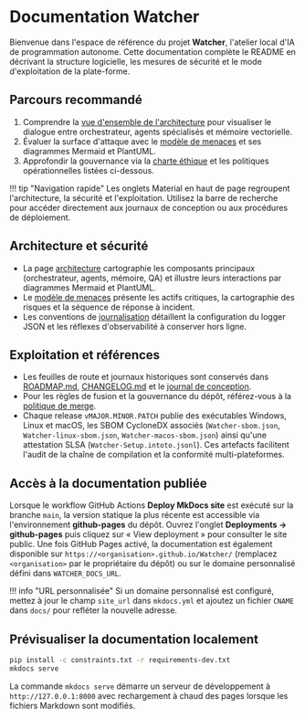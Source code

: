 # Documentation Watcher

Bienvenue dans l'espace de référence du projet **Watcher**, l'atelier local d'IA de programmation autonome.
Cette documentation complète le README en décrivant la structure logicielle, les mesures de sécurité et le
mode d'exploitation de la plate-forme.

## Parcours recommandé

1. Comprendre la [vue d'ensemble de l'architecture](architecture.md) pour visualiser le dialogue entre
   orchestrateur, agents spécialisés et mémoire vectorielle.
2. Évaluer la surface d'attaque avec le [modèle de menaces](threat-model.md) et ses diagrammes Mermaid et
   PlantUML.
3. Approfondir la gouvernance via la [charte éthique](ethics.md) et les politiques opérationnelles listées ci-dessous.

!!! tip "Navigation rapide"
    Les onglets Material en haut de page regroupent l'architecture, la sécurité et l'exploitation. Utilisez la barre de
    recherche pour accéder directement aux journaux de conception ou aux procédures de déploiement.

## Architecture et sécurité

- La page [architecture](architecture.md) cartographie les composants principaux (orchestrateur, agents, mémoire, QA)
  et illustre leurs interactions par diagrammes Mermaid et PlantUML.
- Le [modèle de menaces](threat-model.md) présente les actifs critiques, la cartographie des risques et la séquence de
  réponse à incident.
- Les conventions de [journalisation](logging.md) détaillent la configuration du logger JSON et les réflexes
  d'observabilité à conserver hors ligne.

## Exploitation et références

- Les feuilles de route et journaux historiques sont conservés dans [ROADMAP.md](ROADMAP.md),
  [CHANGELOG.md](CHANGELOG.md) et le [journal de conception](journal/).
- Pour les règles de fusion et la gouvernance du dépôt, référez-vous à la [politique de merge](merge-policy.md).
- Chaque release `vMAJOR.MINOR.PATCH` publie des exécutables Windows, Linux et macOS, les SBOM CycloneDX associés
  (`Watcher-sbom.json`, `Watcher-linux-sbom.json`, `Watcher-macos-sbom.json`) ainsi qu'une attestation SLSA
  (`Watcher-Setup.intoto.jsonl`). Ces artefacts facilitent l'audit de la chaîne de compilation et la conformité multi-plateformes.

## Accès à la documentation publiée

Lorsque le workflow GitHub Actions **Deploy MkDocs site** est exécuté sur la branche `main`, la version statique la plus
récente est accessible via l'environnement **github-pages** du dépôt. Ouvrez l'onglet **Deployments → github-pages** puis
cliquez sur « View deployment » pour consulter le site public. Une fois GitHub Pages activé, la documentation est également
disponible sur `https://<organisation>.github.io/Watcher/` (remplacez `<organisation>` par le propriétaire du dépôt) ou sur
le domaine personnalisé défini dans `WATCHER_DOCS_URL`.

!!! info "URL personnalisée"
    Si un domaine personnalisé est configuré, mettez à jour le champ `site_url` dans `mkdocs.yml` et ajoutez un fichier
    `CNAME` dans `docs/` pour refléter la nouvelle adresse.

## Prévisualiser la documentation localement

```bash
pip install -c constraints.txt -r requirements-dev.txt
mkdocs serve
```

La commande `mkdocs serve` démarre un serveur de développement à `http://127.0.0.1:8000` avec rechargement à chaud des
pages lorsque les fichiers Markdown sont modifiés.
